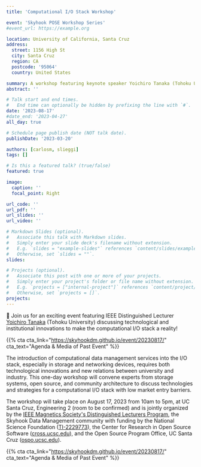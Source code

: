 ```yaml
---
title: 'Computational I/O Stack Workshop'

event: 'Skyhook POSE Workshop Series'
#event_url: https://example.org

location: University of California, Santa Cruz
address:
  street: 1156 High St
  city: Santa Cruz
  region: CA
  postcode: '95064'
  country: United States

summary: A workshop featuring keynote speaker Yoichiro Tanaka (Tohoku University) that will take place on August 17, 2023 at UC Santa Cruz in the Engineering 2 building (room to be confirmed)
abstract: ''

# Talk start and end times.
#   End time can optionally be hidden by prefixing the line with `#`.
date: '2023-08-17'
#date_end: '2023-04-27'
all_day: true

# Schedule page publish date (NOT talk date).
publishDate: '2023-03-20'

authors: [carlosm, slieggi]
tags: []

# Is this a featured talk? (true/false)
featured: true

image:
  caption: ''
  focal_point: Right

url_code: ''
url_pdf: ''
url_slides: ''
url_video: ''

# Markdown Slides (optional).
#   Associate this talk with Markdown slides.
#   Simply enter your slide deck's filename without extension.
#   E.g. `slides = "example-slides"` references `content/slides/example-slides.md`.
#   Otherwise, set `slides = ""`.
slides:

# Projects (optional).
#   Associate this post with one or more of your projects.
#   Simply enter your project's folder or file name without extension.
#   E.g. `projects = ["internal-project"]` references `content/project/deep-learning/index.md`.
#   Otherwise, set `projects = []`.
projects:
---
```


👋 Join us for an exciting event featuring IEEE Distinguished Lecturer [Yoichiro Tanaka](https://skyhookdm.github.io/author/yoichiro-tanaka/) (Tohoku University) discussing technological and institutional innovations to make the computational I/O stack a reality!

{{% cta cta_link="https://skyhookdm.github.io/event/20230817/" cta_text="Agenda & Media of Past Event" %}}

The introduction of computational data management services into the I/O stack, especially in storage and networking devices, requires both technological innovations and new relations between university and industry. This one-day workshop will convene experts from storage systems, open source, and community architecture to discuss technologies and strategies for a computational I/O stack with low market entry barriers.

The workshop will take place on August 17, 2023 from 10am to 5pm, at UC Santa Cruz, Engineering 2 (room to be confirmed) and is jointly organized by the [IEEE Magnetics Society's Distinguished Lecturers Program][web-ieee-lecturers], the Skyhook Data Management community with funding by the National Science Foundation ([TI-2229773][web-nsf-award]), the Center for Research in Open Source Software ([cross.ucsc.edu][web-cross]), and the Open Source Program Office, UC Santa Cruz ([ospo.ucsc.edu][web-ospo]). 

{{% cta cta_link="https://skyhookdm.github.io/event/20230817/" cta_text="Agenda & Media of Past Event" %}}

<!-- Resources -->
[web-ieee-lecturers]: https://ieeemagnetics.org/membership/educational-outreach/distinguished-lecturers
[web-nsf-award]:      https://www.nsf.gov/awardsearch/showAward?AWD_ID=2229773
[web-cross]:          https://cross.ucsc.edu
[web-ospo]:           https://ospo.ucsc.edu
